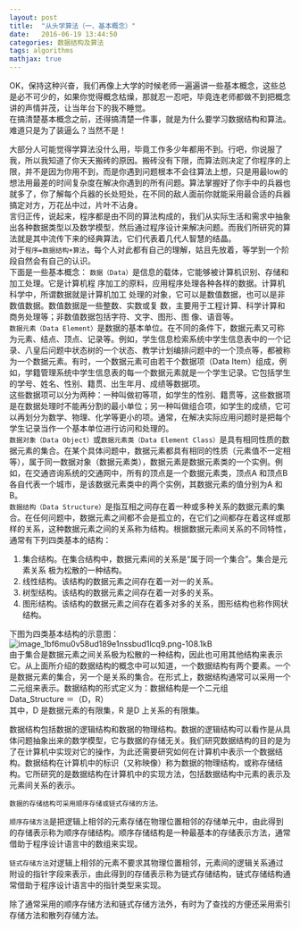 ```yaml
---
layout: post
title:  "从头学算法（一、基本概念）"
date:   2016-06-19 13:44:50
categories: 数据结构及算法
tags: algorithms
mathjax: true
---
```


OK，保持这种兴奋，我们再像上大学的时候老师一遍遍讲一些基本概念，这些总是必不可少的，如果你觉得概念枯燥，那就忍一忍吧，毕竟连老师都做不到把概念讲的声情并茂，让当年台下的我不睡觉。  
在搞清楚基本概念之前，还得搞清楚一件事，就是为什么要学习数据结构和算法。难道只是为了装逼么？当然不是！  




大部分人可能觉得学算法没什么用，毕竟工作多少年都用不到。行吧，你说服了我，所以我知道了你天天搬砖的原因。搬砖没有下限，而算法则决定了你程序的上限，并不是因为你用不到，而是你遇到问题根本不会往算法上想，只是用最low的想法用最差的时间复杂度在解决你遇到的所有问题。算法掌握好了你手中的兵器也就多了，你了解每个兵器的长处短处，在不同的敌人面前你就能采用最合适的兵器搞定对方，万花丛中过，片叶不沾身。  
言归正传，说起来，程序都是由不同的算法构成的，我们从实际生活和需求中抽象出各种数据类型以及数学模型，然后通过程序设计来解决问题。而我们所研究的算法就是其中流传下来的经典算法，它们代表着几代人智慧的结晶。  
对于`程序=数据结构+算法`，每个人对此都有自己的理解，姑且先放着，等学到一个阶段自然会有自己的认识。  
下面是一些基本概念：
`数据（Data）`是信息的载体，它能够被计算机识别、存储和加工处理。它是计算机程
序加工的原料，应用程序处理各种各样的数据。计算机科学中，所谓数据就是计算机加工
处理的对象，它可以是数值数据，也可以是非数值数据。数值数据是一些整数、实数或复
数，主要用于工程计算、科学计算和商务处理等；非数值数据包括字符、文字、图形、图
像、语音等。  
`数据元素（Data Element）`是数据的基本单位。在不同的条件下，数据元素又可称为元素、结点、顶点、记录等。例如，学生信息检索系统中学生信息表中的一个记录、八皇后问题中状态树的一个状态、教学计划编排问题中的一个顶点等，都被称为一个数据元素。有时，一个数据元素可由若干个数据项（Data Item）组成，例如，学籍管理系统中学生信息表的每一个数据元素就是一个学生记录。它包括学生的学号、姓名、性别、籍贯、出生年月、成绩等数据项。  
这些数据项可以分为两种：一种叫做初等项，如学生的性别、籍贯等，这些数据项是在数据处理时不能再分割的最小单位；另一种叫做组合项，如学生的成绩，它可以再划分为数学、物理、化学等更小的项。通常，在解决实际应用问题时是把每个学生记录当作一个基本单位进行访问和处理的。  
`数据对象（Data Object）`或`数据元素类（Data Element Class）`是具有相同性质的数据元素的集合。在某个具体问题中，数据元素都具有相同的性质（元素值不一定相等），属于同一数据对象（数据元素类），数据元素是数据元素类的一个实例。例如，在交通咨询系统的交通网中，所有的顶点是一个数据元素类，顶点A 和顶点B 各自代表一个城市，是该数据元素类中的两个实例，其数据元素的值分别为A 和B。  
`数据结构（Data Structure）`是指互相之间存在着一种或多种关系的数据元素的集合。在任何问题中，数据元素之间都不会是孤立的，在它们之间都存在着这样或那样的关系，这种数据元素之间的关系称为结构。根据数据元素间关系的不同特性，通常有下列四类基本的结构：

 1. 集合结构。在集合结构中，数据元素间的关系是“属于同一个集合”。集合是元素关系
    极为松散的一种结构。
 2. 线性结构。该结构的数据元素之间存在着一对一的关系。
 3. 树型结构。该结构的数据元素之间存在着一对多的关系。
 4. 图形结构。该结构的数据元素之间存在着多对多的关系，图形结构也称作网状结构。

下图为四类基本结构的示意图：
![image_1bf6mu0v58ud189e1nssbud1lcq9.png-108.1kB][1]  
由于集合是数据元素之间关系极为松散的一种结构，因此也可用其他结构来表示它。从上面所介绍的数据结构的概念中可以知道，一个数据结构有两个要素。一个是数据元素的集合，另一个是关系的集合。在形式上，数据结构通常可以采用一个二元组来表示。数据结构的形式定义为：数据结构是一个二元组  
Data_Structure ＝（D，R）  
其中，D 是数据元素的有限集，R 是D 上关系的有限集。

数据结构包括数据的逻辑结构和数据的物理结构。数据的逻辑结构可以看作是从具体问题抽象出来的数学模型，它与数据的存储无关。我们研究数据结构的目的是为了在计算机中实现对它的操作，为此还需要研究如何在计算机中表示一个数据结构。数据结构在计算机中的标识（又称映像）称为数据的物理结构，或称存储结构。它所研究的是数据结构在计算机中的实现方法，包括数据结构中元素的表示及元素间关系的表示。

`数据的存储结构可采用顺序存储或链式存储的方法。`

`顺序存储方法`是把逻辑上相邻的元素存储在物理位置相邻的存储单元中，由此得到的存储表示称为顺序存储结构。顺序存储结构是一种最基本的存储表示方法，通常借助于程序设计语言中的数组来实现。

`链式存储方法`对逻辑上相邻的元素不要求其物理位置相邻，元素间的逻辑关系通过附设的指针字段来表示，由此得到的存储表示称为链式存储结构，链式存储结构通常借助于程序设计语言中的指针类型来实现。

除了通常采用的顺序存储方法和链式存储方法外，有时为了查找的方便还采用索引存储方法和散列存储方法。

  [1]: http://static.zybuluo.com/coldxiangyu/kqbzpqsp5zo3om3lsysj1hed/image_1bf6mu0v58ud189e1nssbud1lcq9.png
